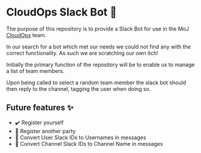 # CloudOps Slack Bot 🤖

The purpose of this repository is to provide a Slack Bot for use in the MoJ [CloudOps](https://ministryofjustice.github.io/cloud-operations/#cloud-operations) team. 

In our search for a bot which met our needs we could not find any with the correct functionality. As such we are scratching our own itch!

Initially the primary function of the repository will be to enable us to manage a list of team members. 

Upon being called to select a random team member the slack bot should then reply to the channel, tagging the user when doing so.


## Future features ✨ 
- ✔️ Register yourself
- 🚧 Register another party
- 🚧 Convert User Slack IDs to Usernames in messages 
- 🚧 Convert Channel Slack IDs to Channel Name in messages 